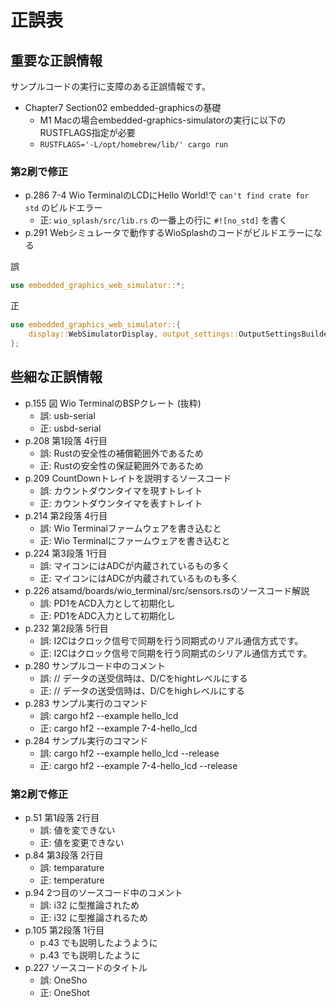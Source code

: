 # 正誤表

## 重要な正誤情報

サンプルコードの実行に支障のある正誤情報です。

- Chapter7 Section02 embedded-graphicsの基礎
  - M1 Macの場合embedded-graphics-simulatorの実行に以下のRUSTFLAGS指定が必要
  - `RUSTFLAGS='-L/opt/homebrew/lib/' cargo run`

### 第2刷で修正

- p.286 7-4 Wio TerminalのLCDにHello World!で `can't find crate for std` のビルドエラー
  - 正: `wio_splash/src/lib.rs` の一番上の行に `#![no_std]` を書く
- p.291 Webシミュレータで動作するWioSplashのコードがビルドエラーになる

誤
```rust
use embedded_graphics_web_simulator::*;
```
正
```rust
use embedded_graphics_web_simulator::{
    display::WebSimulatorDisplay, output_settings::OutputSettingsBuilder,
};
```

## 些細な正誤情報

- p.155 図 Wio TerminalのBSPクレート (抜粋)
  - 誤: usb-serial
  - 正: usbd-serial
- p.208 第1段落 4行目
  - 誤: Rustの安全性の補償範囲外であるため
  - 正: Rustの安全性の保証範囲外であるため
- p.209 CountDownトレイトを説明するソースコード
  - 誤: カウントダウンタイマを現すトレイト
  - 正: カウントダウンタイマを表すトレイト
- p.214 第2段落 4行目
  - 誤: Wio Terminalファームウェアを書き込むと
  - 正: Wio Terminalにファームウェアを書き込むと
- p.224 第3段落 1行目
  - 誤: マイコンにはADCが内蔵されているもの多く
  - 正: マイコンにはADCが内蔵されているものも多く
- p.226 atsamd/boards/wio_terminal/src/sensors.rsのソースコード解説
  - 誤: PD1をACD入力として初期化し
  - 正: PD1をADC入力として初期化し
- p.232 第2段落 5行目
  - 誤: I2Cはクロック信号で同期を行う同期式のリアル通信方式です。
  - 正: I2Cはクロック信号で同期を行う同期式のシリアル通信方式です。
- p.280 サンプルコード中のコメント
  - 誤: // データの送受信時は、D/Cをhightレベルにする
  - 正: // データの送受信時は、D/Cをhighレベルにする
- p.283 サンプル実行のコマンド
  - 誤: cargo hf2 --example hello_lcd
  - 正: cargo hf2 --example 7-4-hello_lcd
- p.284 サンプル実行のコマンド
  - 誤: cargo hf2 --example hello_lcd --release
  - 正: cargo hf2 --example 7-4-hello_lcd --release

### 第2刷で修正

- p.51 第1段落 2行目
  - 誤: 値を変できない
  - 正: 値を変更できない
- p.84 第3段落 2行目
  - 誤: temparature
  - 正: temperature
- p.94 2つ目のソースコード中のコメント
  - 誤: i32 に型推論されため
  - 正: i32 に型推論されるため
- p.105 第2段落 1行目
  - p.43 でも説明したようように
  - p.43 でも説明したように
- p.227 ソースコードのタイトル
  - 誤: OneSho
  - 正: OneShot
